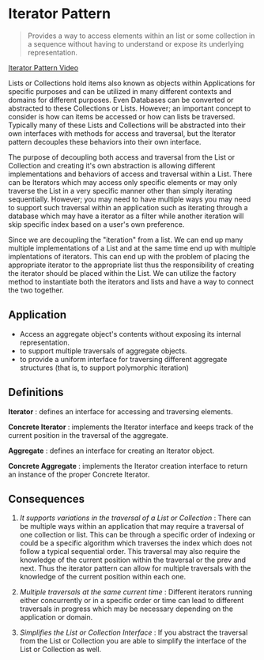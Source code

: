 # Iterator Pattern

> Provides a way to access elements within an list or some collection in a sequence without having to understand or expose its underlying representation.

[Iterator Pattern Video](https://youtu.be/frI7-k8oiYc)

Lists or Collections hold items also known as objects within Applications for specific purposes and can be utilized in many different contexts and domains for different purposes. Even Databases can be converted or abstracted to these Collections or Lists. However; an important concept to consider is how can items be accessed or how can lists be traversed. Typically many of these Lists and Collections will be abstracted into their own interfaces with methods for access and traversal, but the Iterator pattern decouples these behaviors into their own interface.

The purpose of decoupling both access and traversal from the List or Collection and creating it's own abstraction is allowing different implementations and behaviors of access and traversal within a List. There can be Iterators which may access only specific elements or may only traverse the List in a very specific manner other than simply iterating sequentially. However; you may need to have multiple ways you may need to support such traversal within an application such as iterating through a database which may have a iterator as a filter while another iteration will skip specific index based on a user's own preference.

Since we are decoupling the "iteration" from a list. We can end up many multiple implementations of a List and at the same time end up with multiple implentations of iterators. This can end up with the problem of placing the appropriate iterator to the appropriate list thus the responsibility of creating the iterator should be placed within the List. We can utilize the factory method to instantiate both the iterators and lists and have a way to connect the two together.


## Application
- Access an aggregate object's contents without exposing its internal representation.
- to support multiple traversals of aggregate objects.
- to provide a uniform interface for traversing different aggregate structures (that is, to support polymorphic iteration)

## Definitions
**Iterator**
: defines an interface for accessing and traversing elements.

**Concrete Iterator**
: implements the Iterator interface and keeps track of the current position in the traversal of the aggregate.

**Aggregate**
: defines an interface for creating an Iterator object.

**Concrete Aggregate**
: implements the Iterator creation interface to return an instance of the proper Concrete Iterator.

## Consequences
1. *It supports variations in the traversal of a List or Collection*
: There can be multiple ways within an application that may require a traversal of one collection or list. This can be through a specific order of indexing or could be a specific algorithm which traverses the index which does not follow a typical sequential order. This traversal may also require the knowledge of the current position within the traversal or the prev and next. Thus the iterator pattern can allow for multiple traversals with the knowledge of the current position within each one.

2. *Multiple traversals at the same current time*
: Different iterators running either concurrently or in a specific order or time can lead to different traversals in progress which may be necessary depending on the application or domain.

3. *Simplifies the List or Collection Interface*
: If you abstract the traversal from the List or Collection you are able to simplify the interface of the List or Collection as well.



